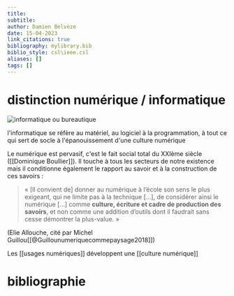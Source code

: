 ```yaml
---
title: 
subtitle:
author: Damien Belvèze
date: 15-04-2023
link_citations: true
bibliography: mylibrary.bib
biblio_style: csl\ieee.csl
aliases: []
tags: []
---
```



# distinction numérique / informatique

![informatique ou bureautique](informatique_numerique.png)

l'informatique se réfère au matériel, au logiciel à la programmation, à tout ce qui sert de socle à l'épanouissement d'une culture numérique

Le numérique est pervasif, c'est le fait social total du XXIème siècle ([[Dominique Boullier]]). Il touche à tous les secteurs de notre existence mais il conditionne également le rapport au savoir et à la construction de ces savoirs : 


> « [Il convient de] donner au numérique à l’école son sens le plus exigeant, qui ne limite pas à la technique […], de considérer ainsi le numérique […] comme **culture, écriture et cadre de production des savoirs**, et non comme une addition d’outils dont il faudrait sans cesse démontrer la plus-value. »

(Elie Allouche, cité par Michel Guillou[[@Guillounumeriquecommepaysage2018]])

Les [[usages numériques]] développent une [[culture numérique]]


# bibliographie

